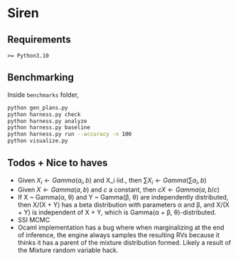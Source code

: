 # Siren

## Requirements
`>= Python3.10`

## Benchmarking
Inside `benchmarks` folder,
```bash
python gen_plans.py
python harness.py check
python harness.py analyze
python harness.py baseline
python harness.py run --accuracy -n 100
python visualize.py
```

## Todos + Nice to haves
- Given $X_i \leftarrow Gamma(a_i, b)$ and X_i iid., then $\sum X_i \leftarrow Gamma(\sum a_i, b)$
- Given $X \leftarrow Gamma(a, b)$ and $c$ a constant, then $cX \leftarrow Gamma(a, b/c)$
- If X ~ Gamma(α, θ) and Y ~ Gamma(β, θ) are independently distributed, then X/(X + Y) has a beta distribution with parameters α and β, and X/(X + Y) is independent of X + Y, which is Gamma(α + β, θ)-distributed.
- SSI MCMC
- Ocaml implementation has a bug where when marginalizing at the end of inference, the engine always samples the resulting RVs because it thinks it has a parent of the mixture distribution formed. Likely a result of the Mixture random variable hack. 